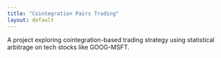 ```yaml
---
title: "Cointegration Pairs Trading"
layout: default
---
```


A project exploring cointegration-based trading strategy using statistical arbitrage on tech stocks like GOOG-MSFT.
